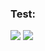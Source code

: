 ### Test:

![](https://mdbadge.netlify.app/api/badge?label=HEYYYYYYYYYYYYYYYYYYYYY&logo=https://static.vecteezy.com/system/resources/previews/000/366/438/original/home-vector-icon.jpg&border=5DE2E7)
![](https://img.shields.io/badge/Android-000000.svg?logo=android)
